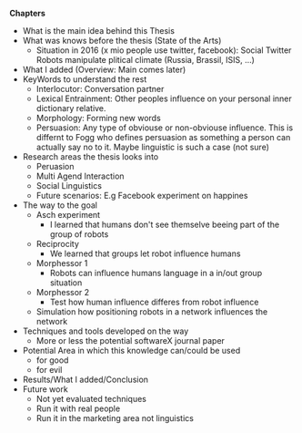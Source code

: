 **Chapters**

* What is the main idea behind this Thesis
* What was knows before the thesis (State of the Arts)
    * Situation in 2016 (x mio people use twitter, facebook): Social Twitter Robots manipulate plitical climate (Russia, Brassil, ISIS, ...)    
* What I added (Overview: Main comes later)
* KeyWords to understand the rest
    * Interlocutor: Conversation partner
    * Lexical Entrainment: Other peoples influence on your personal inner dictionary relative. 
    * Morphology: Forming new words
    * Persuasion: Any type of obviouse or non-obviouse influence. This is differnt to Fogg who defines persuasion as something a person can actually say no to it. Maybe linguistic is such a case (not sure)
* Research areas the thesis looks into
    * Peruasion
    * Multi Agend Interaction
    * Social Linguistics
    * Future scenarios: E.g Facebook experiment on happines
* The way to the goal
    * Asch experiment
        * I learned that humans don't see themselve beeing part of the group of robots
    * Reciprocity
         * We learned that groups let robot influence humans    
    * Morphessor 1
        * Robots can influence humans language in a in/out group situation
    * Morphessor 2
        * Test how human influence differes from robot influence
    * Simulation how positioning robots in a network influences the network
* Techniques and tools developed on the way
    * More or less the potential softwareX journal paper
* Potential Area in which this knowledge can/could be used
    * for good
    * for evil
* Results/What I added/Conclusion
* Future work
    * Not yet evaluated techniques
    * Run it with real people
    * Run it in the marketing area not linguistics 
